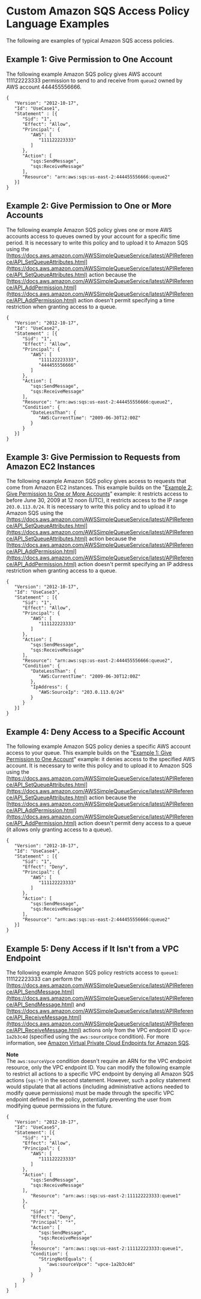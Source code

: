 # Custom Amazon SQS Access Policy Language Examples<a name="sqs-creating-custom-policies-access-policy-examples"></a>

The following are examples of typical Amazon SQS access policies\.

## Example 1: Give Permission to One Account<a name="one-account"></a>

The following example Amazon SQS policy gives AWS account 111122223333 permission to send to and receive from `queue2` owned by AWS account 444455556666\.

```
{   
   "Version": "2012-10-17",
   "Id": "UseCase1",
   "Statement" : [{
      "Sid": "1", 
      "Effect": "Allow",           
      "Principal": {
         "AWS": [
            "111122223333"
         ]
      },
      "Action": [
         "sqs:SendMessage",
         "sqs:ReceiveMessage"
      ], 
      "Resource": "arn:aws:sqs:us-east-2:444455556666:queue2"  
   }]
}
```

## Example 2: Give Permission to One or More Accounts<a name="two-accounts"></a>

The following example Amazon SQS policy gives one or more AWS accounts access to queues owned by your account for a specific time period\. It is necessary to write this policy and to upload it to Amazon SQS using the [https://docs.aws.amazon.com/AWSSimpleQueueService/latest/APIReference/API_SetQueueAttributes.html](https://docs.aws.amazon.com/AWSSimpleQueueService/latest/APIReference/API_SetQueueAttributes.html) action because the [https://docs.aws.amazon.com/AWSSimpleQueueService/latest/APIReference/API_AddPermission.html](https://docs.aws.amazon.com/AWSSimpleQueueService/latest/APIReference/API_AddPermission.html) action doesn't permit specifying a time restriction when granting access to a queue\.

```
{   
   "Version": "2012-10-17",
   "Id": "UseCase2",
   "Statement" : [{
      "Sid": "1", 
      "Effect": "Allow",           
      "Principal": {
         "AWS": [
            "111122223333",
            "444455556666"
         ]
      },
      "Action": [
         "sqs:SendMessage",
         "sqs:ReceiveMessage"
      ], 
      "Resource": "arn:aws:sqs:us-east-2:444455556666:queue2",
      "Condition": {
         "DateLessThan": {
            "AWS:CurrentTime": "2009-06-30T12:00Z"
         }
      }   
   }]
}
```

## Example 3: Give Permission to Requests from Amazon EC2 Instances<a name="requests-from-ec2"></a>

The following example Amazon SQS policy gives access to requests that come from Amazon EC2 instances\. This example builds on the "[Example 2: Give Permission to One or More Accounts](#two-accounts)" example: it restricts access to before June 30, 2009 at 12 noon \(UTC\), it restricts access to the IP range `203.0.113.0/24`\. It is necessary to write this policy and to upload it to Amazon SQS using the [https://docs.aws.amazon.com/AWSSimpleQueueService/latest/APIReference/API_SetQueueAttributes.html](https://docs.aws.amazon.com/AWSSimpleQueueService/latest/APIReference/API_SetQueueAttributes.html) action because the [https://docs.aws.amazon.com/AWSSimpleQueueService/latest/APIReference/API_AddPermission.html](https://docs.aws.amazon.com/AWSSimpleQueueService/latest/APIReference/API_AddPermission.html) action doesn't permit specifying an IP address restriction when granting access to a queue\.

```
{   
   "Version": "2012-10-17",
   "Id": "UseCase3",
   "Statement" : [{
      "Sid": "1", 
      "Effect": "Allow",           
      "Principal": {
         "AWS": [
            "111122223333"
         ]
      },
      "Action": [
         "sqs:SendMessage",
         "sqs:ReceiveMessage"
      ], 
      "Resource": "arn:aws:sqs:us-east-2:444455556666:queue2",
      "Condition": {
         "DateLessThan": {
            "AWS:CurrentTime": "2009-06-30T12:00Z"
         },
         "IpAddress": {
            "AWS:SourceIp": "203.0.113.0/24"
         }
      }   
   }]
}
```

## Example 4: Deny Access to a Specific Account<a name="deny-account"></a>

The following example Amazon SQS policy denies a specific AWS account access to your queue\. This example builds on the "[Example 1: Give Permission to One Account](#one-account)" example: it denies access to the specified AWS account\. It is necessary to write this policy and to upload it to Amazon SQS using the [https://docs.aws.amazon.com/AWSSimpleQueueService/latest/APIReference/API_SetQueueAttributes.html](https://docs.aws.amazon.com/AWSSimpleQueueService/latest/APIReference/API_SetQueueAttributes.html) action because the [https://docs.aws.amazon.com/AWSSimpleQueueService/latest/APIReference/API_AddPermission.html](https://docs.aws.amazon.com/AWSSimpleQueueService/latest/APIReference/API_AddPermission.html) action doesn't permit deny access to a queue \(it allows only granting access to a queue\)\. 

```
{ 
   "Version": "2012-10-17",
   "Id": "UseCase4",
   "Statement" : [{
      "Sid": "1", 
      "Effect": "Deny",           
      "Principal": {
         "AWS": [
            "111122223333"
         ]
      },
      "Action": [
         "sqs:SendMessage",
         "sqs:ReceiveMessage"
      ], 
      "Resource": "arn:aws:sqs:us-east-2:444455556666:queue2"   
   }]
}
```

## Example 5: Deny Access if It Isn't from a VPC Endpoint<a name="deny-not-from-vpc"></a>

The following example Amazon SQS policy restricts access to `queue1`: 111122223333 can perform the [https://docs.aws.amazon.com/AWSSimpleQueueService/latest/APIReference/API_SendMessage.html](https://docs.aws.amazon.com/AWSSimpleQueueService/latest/APIReference/API_SendMessage.html) and [https://docs.aws.amazon.com/AWSSimpleQueueService/latest/APIReference/API_ReceiveMessage.html](https://docs.aws.amazon.com/AWSSimpleQueueService/latest/APIReference/API_ReceiveMessage.html) actions only from the VPC endpoint ID `vpce-1a2b3c4d` \(specified using the `aws:sourceVpce` condition\)\. For more information, see [Amazon Virtual Private Cloud Endpoints for Amazon SQS](sqs-vpc-endpoints.md)\.

**Note**  
The `aws:sourceVpce` condition doesn't require an ARN for the VPC endpoint resource, only the VPC endpoint ID\.
You can modify the following example to restrict all actions to a specific VPC endpoint by denying all Amazon SQS actions \(`sqs:*`\) in the second statement\. However, such a policy statement would stipulate that all actions \(including administrative actions needed to modify queue permissions\) must be made through the specific VPC endpoint defined in the policy, potentially preventing the user from modifying queue permissions in the future\.

```
{
   "Version": "2012-10-17",
   "Id": "UseCase5",
   "Statement": [{
      "Sid": "1",
      "Effect": "Allow",
      "Principal": {
         "AWS": [
            "111122223333"
         ]
      },
      "Action": [
         "sqs:SendMessage",
         "sqs:ReceiveMessage"
      ],
         "Resource": "arn:aws::sqs:us-east-2:111122223333:queue1"
      },
      {
         "Sid": "2",
         "Effect": "Deny",
         "Principal": "*",
         "Action": [
            "sqs:SendMessage",
            "sqs:ReceiveMessage"
         ],
         "Resource": "arn:aws::sqs:us-east-2:111122223333:queue1",
         "Condition": {
            "StringNotEquals": {
               "aws:sourceVpce": "vpce-1a2b3c4d"
            }
         }
      }
   ]
}
```